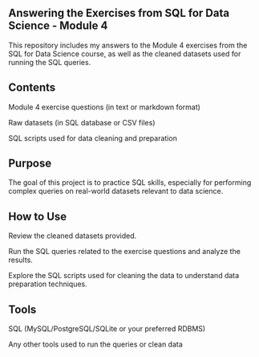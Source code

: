 ## Answering the Exercises from SQL for Data Science - Module 4

This repository includes my answers to the Module 4 exercises from the SQL for Data Science course, as well as the cleaned datasets used for running the SQL queries.

## Contents
Module 4 exercise questions (in text or markdown format)

Raw datasets (in SQL database or CSV files)

SQL scripts used for data cleaning and preparation

## Purpose
The goal of this project is to practice SQL skills, especially for performing complex queries on real-world datasets relevant to data science.

## How to Use
Review the cleaned datasets provided.

Run the SQL queries related to the exercise questions and analyze the results.

Explore the SQL scripts used for cleaning the data to understand data preparation techniques.

## Tools
SQL (MySQL/PostgreSQL/SQLite or your preferred RDBMS)

Any other tools used to run the queries or clean data


